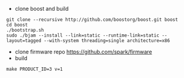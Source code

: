 - clone boost and build
```
git clone --recursive http://github.com/boostorg/boost.git boost
cd boost
./bootstrap.sh
sudo ./bjam --install --link=static --runtime-link=static --layout=tagged --with-system threading=single architecture=x86
```

- clone firmware repo https://github.com/spark/firmware
- build
```
make PRODUCT_ID=3 v=1 
```

